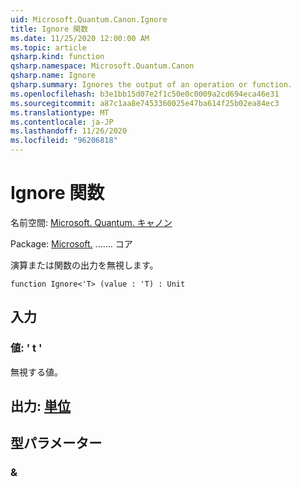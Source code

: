 ```yaml
---
uid: Microsoft.Quantum.Canon.Ignore
title: Ignore 関数
ms.date: 11/25/2020 12:00:00 AM
ms.topic: article
qsharp.kind: function
qsharp.namespace: Microsoft.Quantum.Canon
qsharp.name: Ignore
qsharp.summary: Ignores the output of an operation or function.
ms.openlocfilehash: b3e1bb15d07e2f1c50e0c0009a2cd694eca46e31
ms.sourcegitcommit: a87c1aa8e7453360025e47ba614f25b02ea84ec3
ms.translationtype: MT
ms.contentlocale: ja-JP
ms.lasthandoff: 11/26/2020
ms.locfileid: "96206818"
---
```

# <a name="ignore-function"></a>Ignore 関数

名前空間: [Microsoft. Quantum. キャノン](xref:Microsoft.Quantum.Canon)

Package: [Microsoft.](https://nuget.org/packages/Microsoft.Quantum.QSharp.Core) ....... コア


演算または関数の出力を無視します。

```qsharp
function Ignore<'T> (value : 'T) : Unit
```


## <a name="input"></a>入力

### <a name="value--t"></a>値: ' t '

無視する値。



## <a name="output--unit"></a>出力: [単位](xref:microsoft.quantum.lang-ref.unit)



## <a name="type-parameters"></a>型パラメーター

### <a name="t"></a>&

